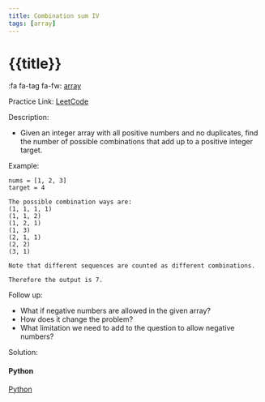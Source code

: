 ```yaml
---
title: Combination sum IV
tags: [array]
---
```


# {{title}}

:fa fa-tag fa-fw: [array]({{tagspath}}/array)

Practice Link: [LeetCode](https://leetcode.com/problems/combination-sum-iv/)

Description:

- Given an integer array with all positive numbers and no duplicates, find the number of possible combinations that add up to a positive integer target.

Example:

```text
nums = [1, 2, 3]
target = 4

The possible combination ways are:
(1, 1, 1, 1)
(1, 1, 2)
(1, 2, 1)
(1, 3)
(2, 1, 1)
(2, 2)
(3, 1)

Note that different sequences are counted as different combinations.

Therefore the output is 7.
```

Follow up:

- What if negative numbers are allowed in the given array?
- How does it change the problem?
- What limitation we need to add to the question to allow negative numbers?

Solution:

<!-- tabs:start -->
#### **Python**

[Python](../pycode/array/combination-sum-iv.py ':include :type=code')
<!-- tabs:end -->
